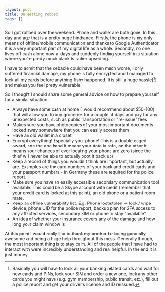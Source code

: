 ```yaml
---
layout: post
title: On getting robbed
tags: []
---
```


So I got robbed over the weekend. Phone and wallet are both gone. In this day and age that is a pretty huge hindrance. Firstly, the phone is my only means of offline/mobile communication and thanks to Google Authenticator it is a very important part of my digital life as a whole. Secondly, no one lives off cash alone now-a-days and suddenly finding yourself in a situation where you're pretty much blank is rather upsetting.

I have to admit that the debacle could have been much worse, I only suffered financial damage, my phone is fully encrypted and I managed to lock all my cards before anything fishy happened. It is still a huge hassle[[^1]] and makes you feel pretty vulnerable.

So I thought I should share some general advice on how to prepare yourself for a similar situation:

- Always have some cash at home (I would recommend about $50-100) that will allow you to buy groceries for a couple of days and pay for any unexpected costs, such as public transportation or "re-issue" fees
- Makes sure you have photocopies of your most important documents locked away somewhere that you can easily access them
- Have an old wallet in a closet
- Encrypt everything! Especially your phone! This is a double edged sword, one the one hand it means your data is safe, on the other it means your chances of ever locating your phone are zero (since the thief will never be able to actually boot it back up)
- Keep a record of things you wouldn't think are important, but actually are. Examples are the card numbers of your bank and credit cards and your passport numbers - in Germany these are required for the police report.
- Make sure you have an easily accessible secondary communication tool available. This could be a Skype account with credit (remember that your credit card is locked at this point), an old phone or a patient room mate.
- Keep an offline vulnerability list. E.g. Phone lost/stolen -> lock / wipe device, phone UID for the police report, backup plan for 2FA access to any affected services, secondary SIM or phone to stay "available"
- An idea of whether your insurance covers any of the damage and how long your claim window is

At this point I would really like to thank my brother for being generally awesome and being a huge help throughout this mess. Generally though, the most important thing is to stay calm. All of the people that I have had to interact with were incredibly understanding and real helpful. In the end it is just money.

[^1]: Basically you will have to lock all your banking related cards and wait for new cards and PINs, lock your SIM and order a new one, lock any other cards you might have (e.g. gym membership, public transit, etc.), fill out a police report and get your driver's license and ID reissued. 